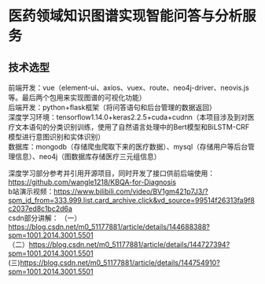 # 医药领域知识图谱实现智能问答与分析服务

## 技术选型
前端开发：vue（element-ui、axios、vuex、route、neo4j-driver、neovis.js等。最后两个包用来实现图谱的可视化功能）<br>
后端开发：python+flask框架（将问答语句和后台管理的数据返回）<br>
深度学习环境：tensorflow1.14.0+keras2.2.5+cuda+cudnn（本项目涉及到对医疗文本语句的分类识别训练，使用了自然语言处理中的Bert模型和BiLSTM-CRF模型进行意图识别和实体识别）<br>
数据库：mongodb（存储爬虫爬取下来的医疗数据）、mysql（存储用户等后台管理信息）、neo4j（图数据库存储医疗三元组信息）<br>

深度学习部分参考并引用开源项目，同时开发了接口供前后端使用：https://github.com/wangle1218/KBQA-for-Diagnosis<br>
b站演示视频：https://www.bilibili.com/video/BV1gm421p7J3/?spm_id_from=333.999.list.card_archive.click&vd_source=99514f26313fa9f8c2037ed8c1bc2d6a<br>
csdn部分讲解：
（一）https://blog.csdn.net/m0_51177881/article/details/144688388?spm=1001.2014.3001.5501<br>
（二）https://blog.csdn.net/m0_51177881/article/details/144727394?spm=1001.2014.3001.5501<br>
 (三)https://blog.csdn.net/m0_51177881/article/details/144754910?spm=1001.2014.3001.5501
